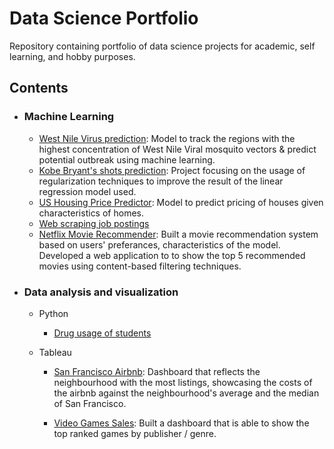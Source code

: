 # Data Science Portfolio
Repository containing portfolio of data science projects for academic, self learning, and hobby purposes.


## Contents 

- ### Machine Learning

   - [West Nile Virus prediction](https://github.com/sarahtansj/Tinkering/tree/master/West_Nile): Model to track the regions with the highest concentration of West Nile Viral mosquito vectors & predict potential outbreak using machine learning.
   - [Kobe Bryant's shots prediction](https://github.com/sarahtansj/Tinkering/blob/master/Kobe/kobe_final.ipynb): Project focusing on the usage of regularization techniques to improve the result of the linear regression model used.
   - [US Housing Price Predictor](https://github.com/sarahtansj/Tinkering/blob/master/US%20housing/ames_housing_final.ipynb): Model to predict pricing of houses given characteristics of homes.  
   - [Web scraping job postings](https://github.com/sarahtansj/DSI---Projects/tree/master/Project%204)
   - [Netflix Movie Recommender](https://github.com/sarahtansj/Capstone): Built a movie recommendation system based on users' preferances, characteristics of the model. Developed a web application to to show the top 5 recommended movies using content-based filtering techniques.



- ### Data analysis and visualization
   - Python
      - [Drug usage of students](https://github.com/sarahtansj/DSI---Projects/blob/master/Project%202/DSI%20-%20Project%202.ipynb)
   
   
   - Tableau
      - [San Francisco Airbnb](https://public.tableau.com/profile/sarahztan#!/vizhome/SanFranciscoAirbnb/Airbnblistings): Dashboard that reflects the neighbourhood with the most listings, showcasing the costs of the airbnb against the neighbourhood's average and the median of San Francisco.

      - [Video Games Sales](https://public.tableau.com/profile/sarahztan#!/vizhome/Videogamesindustry/VIDEOGAMES?publish=yes): Built a dashboard that is able to show the top ranked games by publisher / genre.


